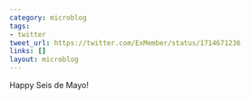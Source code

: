 ```yaml
---
category: microblog
tags:
- twitter
tweet_url: https://twitter.com/ExMember/status/1714671236
links: []
layout: microblog
---
```

Happy Seis de Mayo!
